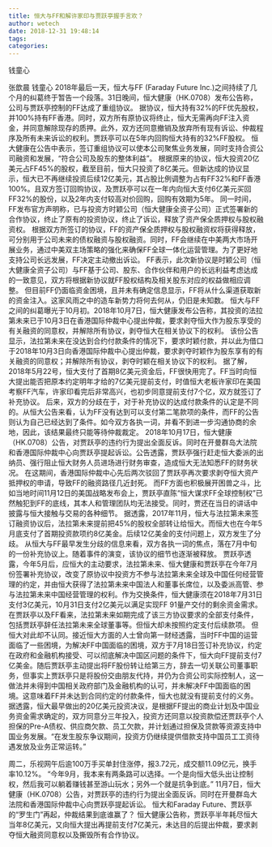 ```yaml
---
title: 恒大与FF和解许家印与贾跃亭握手言欢？
author: wetech
date: 2018-12-31 19:48:14
tags: 
categories: 
---
```

钱童心
<!-- more -->
张歆晨
钱童心
2018年最后一天，恒大与FF (Faraday Future Inc.)之间持续了几个月的纠葛终于暂告一个段落。31日晚间，恒大健康（HK.0708）发布公告称，公司与贾跃亭控制的FF达成了重组协议。
据协议，恒大持有32%的FF优先股权，并100%持有FF香港。同时，双方所有原协议将终止，恒大无需再向FF注入资金，并同意解除现存的质押。此外，双方还同意撤销及放弃所有现有诉讼、仲裁程序及所有未来诉讼的权利。贾跃亭可以在5年内回购恒大持有的32%FF股权。
恒大健康在公告中表示，签订重组协议可以使本公司聚焦业务发展，同时支持合资公司融资和发展，“符合公司及股东的整体利益”。
根据原来的协议，恒大投资20亿美元占FF45%的股权，截至目前，恒大只投资了8亿美元。但新达成的协议显示，恒大已不再继续投资后续12亿美元，其占股比例调整为占有FF32%和FF香港100%。且双方签订回购协议，及贾跃亭可以在一年内向恒大支付6亿美元买回FF32%的股份，以及2年内支付较高对价回购，回购有效期为5年。
同一时间，FF发布官方声明称，已与投资方时颖公司（恒大健康全资子公司）正式签署新的合作协议，终止了原有的投资协议，终止了诉讼，释放了资产保全质押权与股权融资权。
根据双方所签订的协议，FF的资产保全质押权与股权融资权将获得释放，可分别用于公司未来的债权融资与股权融资。同时，FF会继续在中美两大市场开展业务，通过中美双主场策略的强化来确保FF全球一体化运营管理。为了更好地支持公司长远发展，FF决定主动撤出诉讼。
FF表示，此次新协议是时颖公司（恒大健康全资子公司）与FF基于公司、股东、合作伙伴和用户的长远利益考虑达成的一致意见，双方将根据新协议就FF股权结构及相关股东对应的权益做相应调整。
但目前FF仍面临资金困境，且并未有确定信息显示，FF将从什么渠道获取新的资金注入。这家风雨之中的造车新势力将何去何从，仍旧是未知数。
恒大与FF之间的纠葛曝光于10月初。2018年10月7日，恒大健康发布公告称，其投资的法拉第未来已于10月3日在香港国际仲裁中心提出仲裁，要求剥夺恒大作为股东享受的有关融资的同意权，并解除所有协议，剥夺恒大在相关协议下的权利。
该份公告显示，法拉第未来在没达到合约付款条件的情况下，要求时颖付款，并以此为借口于2018年10月3日向香港国际仲裁中心提出仲裁，要求剥夺时颖作为股东享有的有关融资的同意权；并解除所有协议，剥夺时颖在相关协议下的权利。
据了解，2018年5月22号，恒大支付了首期8亿美元资金后，FF很快用完了。FF当时向恒大提出能否把原本约定明年才给的7亿美元提前支付，时值恒大老板许家印在美国考察FF汽车，许家印看完后非常高兴，也初步同意提前支付7个亿，双方就签订了补充协议。
后来，双方的分歧在于，对于补充协议的达成付款条件的认定是不同的。从恒大公告来看，认为FF没有达到可以支付第二笔款项的条件，而FF的公告则认为自己已经达到了条件。如今双方各执一词，并看不到进一步沟通协商的余地，因此，该结果最终只能等待仲裁裁定。
2018年10月17日，恒大健康（HK.0708）公告，对贾跃亭的违约行为提出全面反诉。同时在开曼群岛大法院和香港国际仲裁中心向贾跃亭提起诉讼。公告透露，贾跃亭强行赶走恒大委派的出纳员、强行阻止恒大财务人员进场进行财务审查，造成恒大无法知悉FF的财务状况。
在这期间，香港国际仲裁中心先后两次驳回了贾跃亭再次要求剥夺恒大资产抵押权的申请，导致FF的融资路径几近封死。
而FF方面也积极展开困兽之斗，比如当地时间11月12日的美国战略发布会上，贾跃亭直陈“恒大谋求FF全球控制权”已然触犯到FF的底线，其本人和管理团队均无法接受。同时，贾还在当日的讲话中披露与恒大接触与交易的各种细节。
据透露，2017年11月，恒大与法拉第未来签订融资协议后，法拉第未来提前把45%的股权全部转让给恒大。而恒大也在今年5月底支付了首期投资款项约8亿美金。后续12亿美金的支付问题上，双方发生了分歧。
从恒大与FF最早发生分歧的信息来看，双方各执一词的焦点，落在7月中旬的一份补充协议上。随着事件的演变，该协议的细节也逐渐被释放。
贾跃亭透露，今年5月后，应恒大的主动要求，法拉第未来、恒大健康和贾跃亭在今年7月份签署补充协议，改变了原协议中投资方不参与法拉第未来全球及中国任何经营管理的约定，并由恒大获得了法拉第未来中国法人和董事长席位，以及委派高管、参与法拉第未来中国经营管理的权利。作为交换条件，恒大健康须在2018年7月31日支付3亿美元，10月31日支付2亿美元以满足实现FF 91量产交付的剩余资金需求。
在贾跃亭以及FF看来，法拉第未来如期完成了该三方协议要求的全部支付条件，包括贾跃亭辞任法拉第未来全球董事等。但恒大却未按照约定支付后续款项。
但恒大对此却不认同。接近恒大方面的人士曾向第一财经透露，当时FF中国的运营面临了一些困境，为解决FF中国面临的困境，双方于7月18日签订补充协议，约定在政府和金融机构接受、可以彻底解决中国区问题的条件下，恒大向FF提前支付7亿美金。随后贾跃亭主动提出将FF股份转让给第三方，辞去一切关联公司董事职务，但事实上贾跃亭只是将股份交由朋友代持，并仍为合资公司实际控制人，这一做法并未得到中国相关政府部门及金融机构的认可，并未解决FF中国面临的困境。这意味着FF并未达到合同约定的付款条件，恒大也就没有提前支付的义务。
据透露，恒大最早做出的20亿美元投资决议，是根据FF提出的商业计划及中国业务资金需求确定的，双方同意分三年投入，投资方还同意以投资款偿还贾跃亭个人担保的Pre-A债权、供应商欠款、员工欠款，并计划通过担保及贷款等资源支持中国业务发展。“在发生股东争议期间，投资方仍继续提供借款支持中国员工工资待遇发放及业务正常运转。”
 
 
 
周二，乐视网午后逾100万手买单封住涨停，报3.72元，成交额11.09亿元，换手率10.12%。
“今年9月，我本来有两条路可以选择。一个是向恒大低头出让控制权，然后我可以躺着赚钱甚至游山玩水；另外一个就是抗争到底。”
11月7日，恒大健康（HK.0708）公告，对贾跃亭的违约行为提出全面反诉。同时在开曼群岛大法院和香港国际仲裁中心向贾跃亭提起诉讼。
恒大和Faraday Future、贾跃亭的“罗生门”再起，仲裁结果到底谁赢了？
恒大健康公告称，贾跃亭半年耗尽恒大当年8亿美元，又向恒大提出再提前支付7亿美元，未达目的后提出仲裁，要求剥夺恒大融资同意权以及撕毁所有合作协议。
